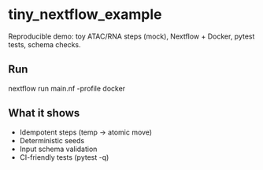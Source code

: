 # tiny_nextflow_example

Reproducible demo: toy ATAC/RNA steps (mock), Nextflow + Docker, pytest tests, schema checks.

## Run
nextflow run main.nf -profile docker

## What it shows
- Idempotent steps (temp -> atomic move)
- Deterministic seeds
- Input schema validation
- CI-friendly tests (pytest -q)
